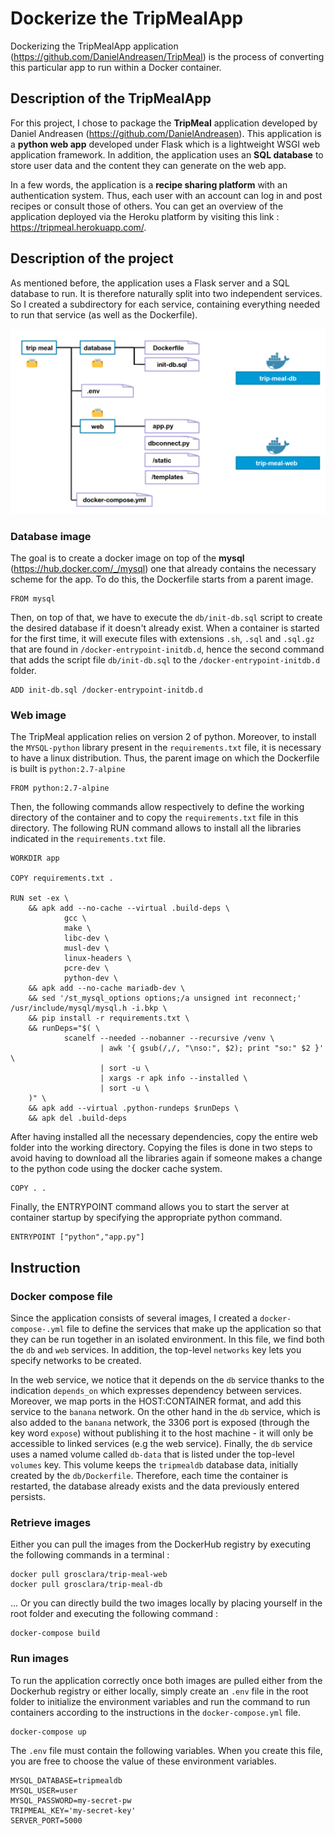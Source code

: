 # Dockerize the TripMealApp

Dockerizing the TripMealApp application (https://github.com/DanielAndreasen/TripMeal) is the process of converting this particular app to run within a Docker container.

## Description of the TripMealApp

For this project, I chose to package the **TripMeal** application developed by Daniel Andreasen (https://github.com/DanielAndreasen). This application is a **python web app** developed under Flask which is a lightweight WSGI web application framework. In addition, the application uses an **SQL database** to store user data and the content they can generate on the web app.

In a few words, the application is a **recipe sharing platform** with an authentication system. Thus, each user with an account can log in and post recipes or consult those of others. You can get an overview of the application deployed via the Heroku platform by visiting this link : https://tripmeal.herokuapp.com/.

## Description of the project

As mentioned before, the application uses a Flask server and a SQL database to run. It is therefore naturally split into two independent services. So I created a subdirectory for each service, containing everything needed to run that service (as well as the Dockerfile).

![docker architecture](images/docker_architecture.png)

### Database image

The goal is to create a docker image on top of the **mysql** (https://hub.docker.com/_/mysql) one that already contains the necessary scheme for the app.
To do this, the Dockerfile starts from a parent image.
```
FROM mysql
```
Then, on top of that, we have to execute the `db/init-db.sql` script to create the desired database if it doesn't already exist. When a container is started for the first time, it will execute files with extensions `.sh`, `.sql` and `.sql.gz` that are found in `/docker-entrypoint-initdb.d`, hence the second command that adds the script file `db/init-db.sql` to the `/docker-entrypoint-initdb.d` folder.
```
ADD init-db.sql /docker-entrypoint-initdb.d
``` 

### Web image

The TripMeal application relies on version 2 of python. Moreover, to install the `MYSQL-python` library present in the `requirements.txt` file, it is necessary to have a linux distribution. Thus, the parent image on which the Dockerfile is built is `python:2.7-alpine`

```
FROM python:2.7-alpine
```

Then, the following commands allow respectively to define the working directory of the container and to copy the `requirements.txt` file in this directory. The following RUN command allows to install all the libraries indicated in the `requirements.txt` file. 

```
WORKDIR app

COPY requirements.txt .

RUN set -ex \
    && apk add --no-cache --virtual .build-deps \
            gcc \
            make \
            libc-dev \
            musl-dev \
            linux-headers \
            pcre-dev \
            python-dev \
    && apk add --no-cache mariadb-dev \
    && sed '/st_mysql_options options;/a unsigned int reconnect;' /usr/include/mysql/mysql.h -i.bkp \
    && pip install -r requirements.txt \
    && runDeps="$( \
            scanelf --needed --nobanner --recursive /venv \
                    | awk '{ gsub(/,/, "\nso:", $2); print "so:" $2 }' \
                    | sort -u \
                    | xargs -r apk info --installed \
                    | sort -u \
    )" \
    && apk add --virtual .python-rundeps $runDeps \
    && apk del .build-deps
```

After having installed all the necessary dependencies, copy the entire web folder into the working directory. Copying the files is done in two steps to avoid having to download all the libraries again if someone makes a change to the python code using the docker cache system.

```
COPY . .
```

Finally, the ENTRYPOINT command allows you to start the server at container startup by specifying the appropriate python command.

```
ENTRYPOINT ["python","app.py"]
```

## Instruction

### Docker compose file

Since the application consists of several images, I created a `docker-compose-.yml` file to define the services that make up the application so that they can be run together in an isolated environment. In this file, we find both the `db` and `web` services. In addition, the top-level `networks` key lets you specify networks to be created.

In the web service, we notice that it depends on the `db` service thanks to the indication `depends_on` which expresses dependency between services. Moreover, we map ports in the HOST:CONTAINER format, and add this service to the `banana` network.
On the other hand in the `db` service, which is also added to the `banana` network, the 3306 port is exposed (through the key word `expose`) without publishing it to the host machine - it will only be accessible to linked services (e.g the web service). Finally, the `db` service uses a named volume called `db-data` that is listed under the top-level `volumes` key. This volume keeps the `tripmealdb` database data, initially created by the `db/Dockerfile`. Therefore, each time the container is restarted, the database already exists and the data previously entered persists.

### Retrieve images

Either you can pull the images from the DockerHub registry by executing the following commands in a terminal :
```
docker pull grosclara/trip-meal-web
docker pull grosclara/trip-meal-db
```
... Or you can directly build the two images locally by placing yourself in the root folder and executing the following command :
```
docker-compose build
```

### Run images

To run the application correctly once both images are pulled either from the Dockerhub registry or either locally, simply create an `.env` file in the root folder to initialize the environment variables and run the command to run containers according to the instructions in the `docker-compose.yml` file.
``` 
docker-compose up 
```

The `.env` file must contain the following variables. When you create this file, you are free to choose the value of these environment variables.
```
MYSQL_DATABASE=tripmealdb
MYSQL_USER=user
MYSQL_PASSWORD=my-secret-pw
TRIPMEAL_KEY='my-secret-key'
SERVER_PORT=5000
```


